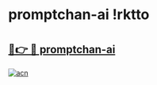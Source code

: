 # promptchan-ai !rktto

# <h2><a href="https://ts6gak.esa.edu.pl?title=promptchan-ai&ref=rktto">🔗👉 🔴 promptchan-ai</a></h2>

[![acn](https://github.com/user-attachments/assets/0f9c940e-d8b0-45ae-aac7-cd30a18b3e1c)](https://ts6gak.esa.edu.pl?title=promptchan-ai&ref=rktto)

